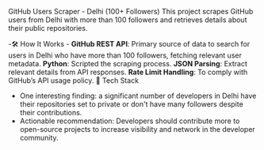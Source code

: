 GitHub Users Scraper - Delhi (100+ Followers)
This project scrapes GitHub users from Delhi with more than 100 followers and retrieves details about their public repositories.

-🛠️ How It Works - **GitHub REST API**: Primary source of data to search for users in Delhi who have more than 100 followers, fetching relevant user metadata. **Python**: Scripted the scraping process. **JSON Parsing**: Extract relevant details from API responses. **Rate Limit Handling**: To comply with GitHub’s API usage policy.
🧰 Tech Stack

- One interesting finding: a significant number of developers in Delhi have their repositories set to private or don't have many followers despite their contributions.
- Actionable recommendation: Developers should contribute more to open-source projects to increase visibility and network in the developer community.
